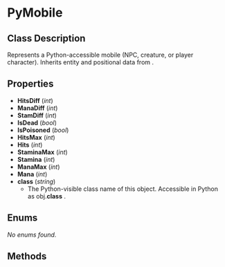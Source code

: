 # PyMobile  

## Class Description
 Represents a Python-accessible mobile (NPC, creature, or player character).
 Inherits entity and positional data from <see cref="PyEntity"/> .


## Properties
- **HitsDiff** (*int*)
- **ManaDiff** (*int*)
- **StamDiff** (*int*)
- **IsDead** (*bool*)
- **IsPoisoned** (*bool*)
- **HitsMax** (*int*)
- **Hits** (*int*)
- **StaminaMax** (*int*)
- **Stamina** (*int*)
- **ManaMax** (*int*)
- **Mana** (*int*)
- **__class__** (*string*)
  -  The Python-visible class name of this object.
 Accessible in Python as <c>obj.__class__</c> .



## Enums
_No enums found._

## Methods
